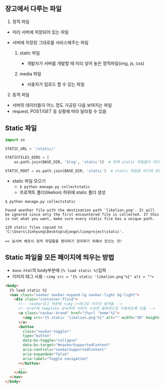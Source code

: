 ## 장고에서 다루는 파일

1. 정적 파일

- 미리 서버에 저장되어 있는 파일
- 서버에 저장된 그대로를 서비스해주는 파일

  1. static 파일

     - 개발자가 서버를 개발할 때 미리 넣어 놓은 정적파일(img, js, css)

  2. media 파일

     - 사용자가 업로드 할 수 있는 파일

2. 동적 파일

- 서버의 데이터들이 어느 정도 가공된 다음 보여지는 파일
- request, POST/GET 등 상황에 따라 달라질 수 있음

## Static 파일

```py
import os

STATIC_URL = '/static/'

STATICFILES_DIRS = [
    os.path.join(BASE_DIR, 'blog', 'static')]  # 현재 static 파일들이 어디에 있는지 경로 표시

STATIC_ROOT = os.path.join(BASE_DIR, 'static')  # static 파일을 어디에 모을건지
```

- static 파일 모으기
  - `$ python manage.py collectstatic`
  - 프로젝트 폴더(likelion) 하위에 static 폴더 생성

```
$ python manage.py collectstatic

Found another file with the destination path 'likelion.png'. It will be ignored since only the first encountered file is collected. If this is not what you want, make sure every static file has a unique path.

129 static files copied to 'C:\Users\Jinhyung\Desktop\django\lionproject\static'.
```

    => 실서버 배포시 정적 파일들을 편리하기 관리하기 위해서 모으는 것!

## Static 파일을 모든 페이지에 띄우는 방법

- `base.html`의 body부분에 `{% load static %}`입력
- 이미지 태그 사용 : `<img src = "{% static 'likelion.png'%}" alt = "">`

```html
<body>
  {% load static %}
  <nav class="navbar navbar-expand-lg navbar-light bg-light">
    <div class="container-fluid">
      <!-- navbar로고 부분에 <img />태그로 이미지 넣어줌 -->
      <!--href에 template 상속하여 이미지 누르면 홈화면으로 이동하도록 만듦 -->
      <a class="navbar-brand" href="{%url 'home'%}">
        <img src="{% static 'likelion.png'%}" alt="" width="50" height="35" />
      </a>
      <button
        class="navbar-toggler"
        type="button"
        data-bs-toggle="collapse"
        data-bs-target="#navbarSupportedContent"
        aria-controls="navbarSupportedContent"
        aria-expanded="false"
        aria-label="Toggle navigation"
      ></button>
      ...
    </div>
  </nav>
</body>
```
